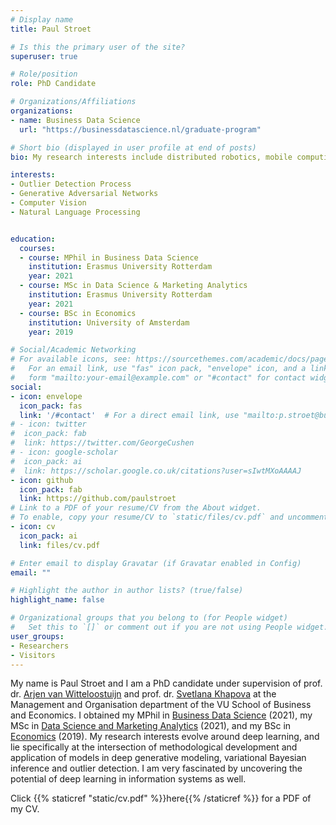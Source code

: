 ```yaml
---
# Display name
title: Paul Stroet

# Is this the primary user of the site?
superuser: true

# Role/position
role: PhD Candidate

# Organizations/Affiliations
organizations:
- name: Business Data Science
  url: "https://businessdatascience.nl/graduate-program"

# Short bio (displayed in user profile at end of posts)
bio: My research interests include distributed robotics, mobile computing and programmable matter.

interests:
- Outlier Detection Process
- Generative Adversarial Networks
- Computer Vision
- Natural Language Processing


education:
  courses:
  - course: MPhil in Business Data Science
    institution: Erasmus University Rotterdam
    year: 2021
  - course: MSc in Data Science & Marketing Analytics
    institution: Erasmus University Rotterdam
    year: 2021
  - course: BSc in Economics
    institution: University of Amsterdam
    year: 2019

# Social/Academic Networking
# For available icons, see: https://sourcethemes.com/academic/docs/page-builder/#icons
#   For an email link, use "fas" icon pack, "envelope" icon, and a link in the
#   form "mailto:your-email@example.com" or "#contact" for contact widget.
social:
- icon: envelope
  icon_pack: fas
  link: '/#contact'  # For a direct email link, use "mailto:p.stroet@businessdatascience.nl".
# - icon: twitter
#  icon_pack: fab
#  link: https://twitter.com/GeorgeCushen
# - icon: google-scholar
#  icon_pack: ai
#  link: https://scholar.google.co.uk/citations?user=sIwtMXoAAAAJ
- icon: github
  icon_pack: fab
  link: https://github.com/paulstroet
# Link to a PDF of your resume/CV from the About widget.
# To enable, copy your resume/CV to `static/files/cv.pdf` and uncomment the lines below.
- icon: cv
  icon_pack: ai
  link: files/cv.pdf

# Enter email to display Gravatar (if Gravatar enabled in Config)
email: ""

# Highlight the author in author lists? (true/false)
highlight_name: false

# Organizational groups that you belong to (for People widget)
#   Set this to `[]` or comment out if you are not using People widget.
user_groups:
- Researchers
- Visitors
---
```


My name is Paul Stroet and I am a PhD candidate under supervision of prof. dr. [Arjen van Witteloostuijn](https://research.vu.nl/en/persons/a-van-witteloostuijn) and prof. dr. [Svetlana Khapova](https://research.vu.nl/en/persons/sn-khapova) at the Management and Organisation department of the VU School of Business and Economics. I obtained my MPhil in [Business Data Science](https://businessdatascience.nl/graduate-program) (2021), my MSc in [Data Science and Marketing Analytics](https://www.eur.nl/en/master/data-science-and-marketing-analytics/study-programme) (2021), and my BSc in [Economics](https://www.uva.nl/en/programmes/bachelors/economics--business-economics/meet-the-people/paul-stroet.html?cb) (2019). My research interests evolve around deep learning, and lie specifically at the intersection of methodological development and application of models in deep generative modeling, variational Bayesian inference and outlier detection. I am very fascinated by uncovering the potential of deep learning in information systems as well.

Click {{% staticref "static/cv.pdf" %}}here{{% /staticref %}} for a PDF of my CV.
